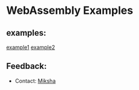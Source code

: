 # WebAssembly Examples

## examples:

[example1](https://cdn.rawgit.com/nn1k1kvn/WebAssembly_Examples/41862ef3/example_1/hello_world.html)
[example2](https://rawgit.com/nn1k1kvn/WebAssembly_Examples/master/example_2/index.html)



## Feedback:
- Contact: [Miksha](https://fb.com/miksha.happy)
